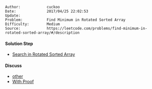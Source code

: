 
    Author:            cuckoo
    Date:              2017/04/25 22:02:53
    Update:            
    Problem:           Find Minimum in Rotated Sorted Array
    Difficulty:        Medium
    Source:            https://leetcode.com/problems/find-minimum-in-rotated-sorted-array/#/description

#### Solution Step
 - [Search in Rotated Sorted Array](https://leetcode.com/problems/search-in-rotated-sorted-array/#/description)

#### Discuss
 - [other](https://discuss.leetcode.com/topic/4100/compact-and-clean-c-solution)
 - [With Proof](https://discuss.leetcode.com/topic/6112/a-concise-solution-with-proof-in-the-comment)
